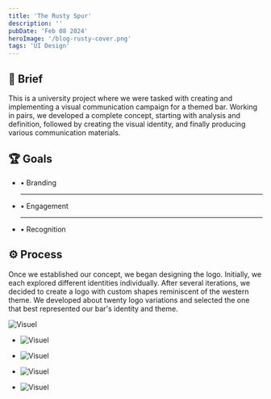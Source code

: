 ```yaml
---
title: 'The Rusty Spur'
description: ''
pubDate: 'Feb 08 2024'
heroImage: '/blog-rusty-cover.png'
tags: 'UI Design'
---
```


<section class="flex flex-col gap-3">

<div class="bg-white p-4 rounded-lg">

<h2 class="pb-3 font-bold font-fraunces">📝 Brief</h2>

<p class="text-sm text-justify ">
This is a university project where we were tasked with creating and implementing a visual communication campaign for a themed bar. Working in pairs, we developed a complete concept, starting with analysis and definition, followed by creating the visual identity, and finally producing various communication materials.
</p>

</div>

<div class="bg-white p-4 rounded-lg">

<h2 class="pb-2 font-bold font-fraunces"> 🏆 Goals</h2>

<ul class="text-sm">

<li class="py-2">• Branding</li>
<hr class="hr"/>
<li class="py-2">• Engagement</li>
<hr class="hr" />
<li class="py-2">• Recognition</li>

</ul>

</div>

<div class="bg-white p-4 rounded-lg">

<h2 class="pb-2 font-bold font-fraunces">⚙️ Process</h2>

<p class="text-sm px-2">
Once we established our concept, we began designing the logo. Initially, we each explored different identities individually. After several iterations, we decided to create a logo with custom shapes reminiscent of the western theme. We developed about twenty logo variations and selected the one that best represented our bar's identity and theme.


</p>

</div>

<div class="rounded-lg overflow-hidden">

![Visuel](/rustyspur/rusty-logos.png)

</div>

<ul class="flex rounded-md overflow-hidden">

<li class=" img ">

![Visuel](/rustyspur/rusty-menu1.png)
</li>

<li class="img">

![Visuel](/rustyspur/rusty-menu2.png)
</li>

</ul>


<ul class="flex rounded-md overflow-hidden">

<li class="img">

![Visuel](/rustyspur/rusty-menu3.png)
</li>

<li class="img">

![Visuel](/rustyspur/rusty-menu4.png)
</li>

</ul>

</section>
